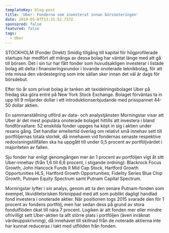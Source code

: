 ```yaml
---
templateKey: blog-post
title: 'Uber: Fonderna som investerat innan börsnoteringen'
date: 2019-05-07T13:31:52.737Z
sponsored: false
featured: false
tags:
  - Uber
---
```

STOCKHOLM (Fonder Direkt) Smidig tillgång till kapital för högprofilerade startups har medfört att många av dessa bolag har väntat länge med att gå till börsen. Det i sin tur har fått fonder som huvudsakligen investerar i listade bolag att delta i finansieringsrundor i lovande onoterade teknikbolag, för att inte missa den värdestegring som inte sällan sker innan det väl är dags för börsdebut.



Efter tio år som privat bolag är tanken att taxidelningsbolaget Uber på fredag ska göra entré på New York Stock Exchange. Bolaget förväntas ta in upp till 9 miljarder dollar i ett introduktionserbjudande med prisspannet 44-50 dollar aktien.



En sammanställning utförd av data- och analystjänsten Morningstar visar att Uber är det mest populära onoterade bolaget hittills att investera i bland fondförvaltare: 52 enskilda fonder uppges ha köpt in sig i aktien under resans gång. Det handlar emellertid överlag om relativt små innehav sett till portföljernas totala storlek, då innehaven vid fondernas senaste respektive redovisningstillfällen ska ha uppgått till under 0,5 procent av portföljvärdet i majoriteten av fallen.



Sju fonder har enligt genomgången mer än 1 procent av portföljen vigt åt sitt Uber-innehav (från 1,6 till 6,6 procent, i stigande ordning): Blackrock Focus Growth, John Hancock Funds II Mid Cap Stock, Hartford Growth Opportunities HLS, Hartford Growth Opportunities, Fidelity Series Blue Chip Growth, Putnam Equity Spectrum samt Putnam Capital Spectrum.



Morningstar lyfter i sin analys, genom att ta den senare Putnam-fonden som exempel, likviditetsrisken förknippad med att som publikt dagligt handlad fond investera i onoterade aktier. När positionen togs 2015 svarade den för 1 procent av fondens portfölj, men har sedan dess på grund av stora fondutflöden ökat till nära 7 procent. Logiken är att fonden mer eller mindre ofrivilligt sett Uber-aktien ta allt större plats i portföljen (även inräknat värdeuppskrivning), då innehavet till skillnad från de noterade aktierna inte har kunnat reduceras i takt med utflöden från fonden.
